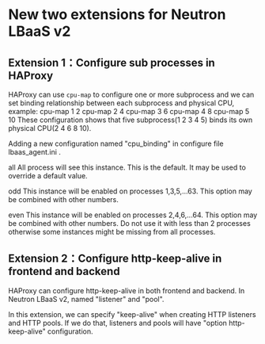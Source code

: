 # New two extensions for Neutron LBaaS v2

## Extension 1：Configure sub processes in HAProxy
HAProxy can use `cpu-map` to configure one or more subprocess
and we can set binding relationship between each subprocess and
physical CPU, example:
            cpu-map 1 2
            cpu-map 2 4
            cpu-map 3 6
            cpu-map 4 8
            cpu-map 5 10
These configuration shows that five subprocess(1 2 3 4 5) binds its own
physical CPU(2 4 6 8 10).

Adding a new configuration named "cpu_binding" in configure file
lbaas_agent.ini .

all           All process will see this instance. This is the default. It
              may be used to override a default value.

odd           This instance will be enabled on processes 1,3,5,...63. This
              option may be combined with other numbers.

even          This instance will be enabled on processes 2,4,6,...64. This
              option may be combined with other numbers. Do not use it
              with less than 2 processes otherwise some instances might be
              missing from all processes.

## Extension 2：Configure http-keep-alive in frontend and backend
HAProxy can configure http-keep-alive in both frontend and backend.
In Neutron LBaaS v2, named "listener" and "pool". 

In this extension, we can specify "keep-alive" when creating HTTP listeners
and HTTP pools. If we do that, listeners and pools will have "option http-keep-alive"
configuration.
